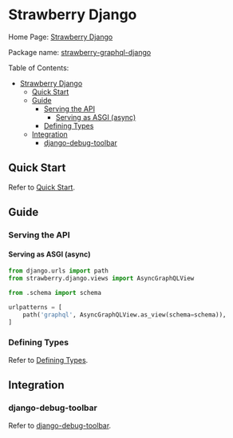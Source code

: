 # Strawberry Django

Home Page: [Strawberry Django](https://strawberry-graphql.github.io/strawberry-django/)

Package name: [strawberry-graphql-django](https://github.com/strawberry-graphql/strawberry-django)

Table of Contents:

- [Strawberry Django](#strawberry-django)
  - [Quick Start](#quick-start)
  - [Guide](#guide)
    - [Serving the API](#serving-the-api)
      - [Serving as ASGI (async)](#serving-as-asgi-async)
    - [Defining Types](#defining-types)
  - [Integration](#integration)
    - [django-debug-toolbar](#django-debug-toolbar)

## Quick Start

Refer to [Quick Start](https://strawberry-graphql.github.io/strawberry-django/quick-start/).

## Guide

### Serving the API

#### Serving as ASGI (async)

```python
from django.urls import path
from strawberry.django.views import AsyncGraphQLView

from .schema import schema

urlpatterns = [
    path('graphql', AsyncGraphQLView.as_view(schema=schema)),
]
```

### Defining Types

Refer to [Defining Types](https://strawberry-graphql.github.io/strawberry-django/guide/types/).

## Integration

### django-debug-toolbar

Refer to [django-debug-toolbar](https://strawberry-graphql.github.io/strawberry-django/integrations/debug-toolbar/).
